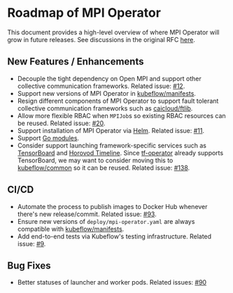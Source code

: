 # Roadmap of MPI Operator

This document provides a high-level overview of where MPI Operator will grow in future releases. See discussions in the original RFC [here](https://github.com/kubeflow/mpi-operator/pull/159).

## New Features / Enhancements

* Decouple the tight dependency on Open MPI and support other collective communication frameworks.
Related issue: [#12](https://github.com/kubeflow/mpi-operator/issues/12).
* Support new versions of MPI Operator in [kubeflow/manifests](https://github.com/kubeflow/manifests).
* Resign different components of MPI Operator to support fault tolerant collective communication frameworks such as [caicloud/ftlib](https://github.com/caicloud/ftlib).
* Allow more flexible RBAC when `MPIJob`s so existing RBAC resources can be reused. Related issue: [#20](https://github.com/kubeflow/mpi-operator/issues/20).
* Support installation of MPI Operator via [Helm](https://github.com/helm/helm). Related issue: [#11](https://github.com/kubeflow/mpi-operator/issues/11).
* Support [Go modules](https://blog.golang.org/migrating-to-go-modules).
* Consider support launching framework-specific services such as [TensorBoard](https://www.tensorflow.org/tensorboard) and [Horovod Timeline](https://github.com/horovod/horovod#horovod-timeline). Since [tf-operator](https://github.com/kubeflow/tf-operator) already supports TensorBoard, we may want to consider moving this to [kubeflow/common](https://github.com/kubeflow/common) so it can be reused. Related issue: [#138](https://github.com/kubeflow/mpi-operator/issues/138).

## CI/CD

* Automate the process to publish images to Docker Hub whenever there's new release/commit. Related issue: [#93](https://github.com/kubeflow/mpi-operator/issues/93).
* Ensure new versions of `deploy/mpi-operator.yaml` are always compatible with [kubeflow/manifests](https://github.com/kubeflow/manifests).
* Add end-to-end tests via Kubeflow's testing infrastructure. Related issue: [#9](https://github.com/kubeflow/mpi-operator/issues/9).

## Bug Fixes

* Better statuses of launcher and worker pods. Related issues: [#90](https://github.com/kubeflow/mpi-operator/issues/90)
